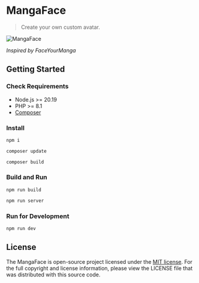 # MangaFace

> Create your own custom avatar.

![MangaFace](docs/preview.jpg "Demo Preview")

_Inspired by FaceYourManga_

## Getting Started

### Check Requirements

- Node.js >= 20.19
- PHP >= 8.1
- [Composer](https://getcomposer.org/download/)

### Install

```sh
npm i
```

```sh
composer update
```

```sh
composer build
```

### Build and Run

```sh
npm run build
```

```sh
npm run server
```

### Run for Development

```sh
npm run dev
```

## License
The MangaFace is open-source project licensed under the [MIT license](https://opensource.org/licenses/MIT). For the full copyright and license information, please view the LICENSE file that was distributed with this source code.

